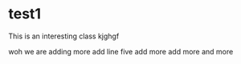 # test1
This is an interesting class
kjghgf

woh we are adding more 
add line five
add more
add more and more
